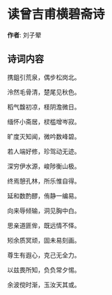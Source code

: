# 读曾吉甫横碧斋诗

**作者**: 刘子翚

## 诗词内容

携鉏引荒泉，偶步松岗北。

泠然毛骨清，楚尾见秋色。

稻气馥初凉，柽阴澹微日。

缅怀小斋居，棂槛增岑寂。

旷度灭知闻，微吟数峰碧。

若人端好修，珍驾动无迹。

深穷伊水源，峻陟衡山极。

终焉憩孔林，所乐惟自得。

延和数酌醪，侑静一编易。

向来辱倾输，洞见胸中白。

思亲道匪侔，既远情不怿。

矧余质冥顽，固未易刻画。

尊生有遐心，克己无全力。

以兹畏所知，负负常夕惕。

余波傥时渐，玉汝天其或。

